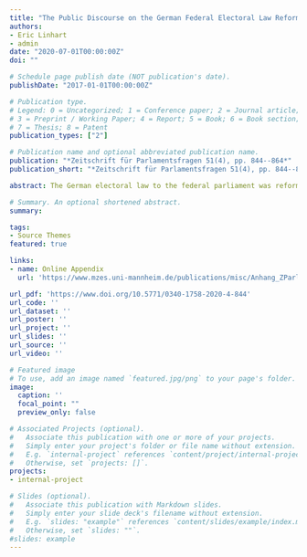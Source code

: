 ```yaml
---
title: "The Public Discourse on the German Federal Electoral Law Reforms 2011 and 2013"
authors:
- Eric Linhart
- admin
date: "2020-07-01T00:00:00Z"
doi: ""

# Schedule page publish date (NOT publication's date).
publishDate: "2017-01-01T00:00:00Z"

# Publication type.
# Legend: 0 = Uncategorized; 1 = Conference paper; 2 = Journal article;
# 3 = Preprint / Working Paper; 4 = Report; 5 = Book; 6 = Book section;
# 7 = Thesis; 8 = Patent
publication_types: ["2"]

# Publication name and optional abbreviated publication name.      
publication: "*Zeitschrift für Parlamentsfragen 51(4), pp. 844--864*"
publication_short: "*Zeitschrift für Parlamentsfragen 51(4), pp. 844--864*"

abstract: The German electoral law to the federal parliament was reformed in 2011 and in 2013. While political scientists have extensively evaluated consequences of these reforms, the role of the public discourse has been largely neglected. We analyze articles from three leading German newspapers (FAZ, SZ, Welt) on this topic and find the debate around the reforms to be dominated by parties and political institutions. Scientists, interest groups, and journalists have only played minor roles. Regarding content, the discourse largely focused on surplus seats, reform speed, and a proposal by the CDU/CSU‐FDP coalition government in 2011. A broad public debate in which multiple social groups could participate has not taken place. From a normative perspective this is problematic since the lack of a public debate might have contributed to the poor quality of the reform’s result.

# Summary. An optional shortened abstract.
summary: 

tags:
- Source Themes
featured: true

links:
- name: Online Appendix
  url: 'https://www.mzes.uni-mannheim.de/publications/misc/Anhang_ZParl_Linhart_Bahnsen_2020.pdf'

url_pdf: 'https://www.doi.org/10.5771/0340-1758-2020-4-844'
url_code: ''
url_dataset: ''
url_poster: ''
url_project: ''
url_slides: ''
url_source: ''
url_video: ''

# Featured image   
# To use, add an image named `featured.jpg/png` to your page's folder. 
image:
  caption: ''
  focal_point: ""
  preview_only: false

# Associated Projects (optional).
#   Associate this publication with one or more of your projects.
#   Simply enter your project's folder or file name without extension.
#   E.g. `internal-project` references `content/project/internal-project/index.md`.
#   Otherwise, set `projects: []`.
projects:
- internal-project

# Slides (optional).
#   Associate this publication with Markdown slides.
#   Simply enter your slide deck's filename without extension.
#   E.g. `slides: "example"` references `content/slides/example/index.md`.
#   Otherwise, set `slides: ""`.
#slides: example
---
```


